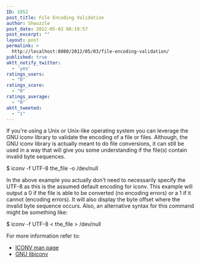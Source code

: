 ```yaml
---
ID: 1852
post_title: File Encoding Validation
author: Shwuzzle
post_date: 2012-05-03 08:19:57
post_excerpt: ""
layout: post
permalink: >
  http://localhost:8080/2012/05/03/file-encoding-validation/
published: true
aktt_notify_twitter:
  - 'yes'
ratings_users:
  - "0"
ratings_score:
  - "0"
ratings_average:
  - "0"
aktt_tweeted:
  - "1"
---
```

If you're using a Unix or Unix-like operating system you can leverage the GNU iconv library to validate the encoding of a file or files. Although, the GNU iconv library is actually meant to do file conversions, it can still be used in a way that will give you some understanding if the file(s) contain invalid byte sequences.

$ iconv -f UTF-8 the_file -o /dev/null

In the above example you actually don't need to necessarily specify the UTF-8 as this is the assumed default encoding for iconv. This example will output a 0 if the file is able to be converted (no encoding errors) or a 1 if it cannot (encoding errors). It will also display the byte offset where the invalid byte sequence occurs. Also, an alternative syntax for this command might be something like:

$ iconv -f UTF-8 &lt; the_file &gt; /dev/null

For more information refer to:
<ul>
	<li><a href="http://www.gnu.org/savannah-checkouts/gnu/libiconv/documentation/libiconv-1.13/iconv.1.html">ICONV man page</a></li>
	<li><a href="http://www.gnu.org/software/libiconv/">GNU libiconv</a></li>
</ul>